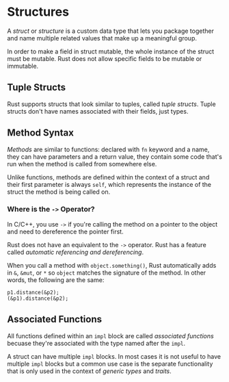 # Structures

A *struct* or *structure* is a custom data type that lets you package together
and name multiple related values that make up a meaningful group.

In order to make a field in struct mutable, the whole instance of the struct
must be mutable. Rust does not allow specific fields to be mutable or
immutable.

## Tuple Structs

Rust supports structs that look similar to tuples, called *tuple structs*.
Tuple structs don't have names associated with their fields, just types.

## Method Syntax

*Methods* are similar to functions: declared with `fn` keyword and a name,
they can have parameters and a return value, they contain some code that's
run when the method is called from somewhere else.

Unlike functions, methods are defined within the context of a struct and
their first parameter is always `self`, which represents the instance
of the struct the method is being called on.

### Where is the `->` Operator?

In C/C++, you use `->` if you're calling the method on a pointer to the
object and need to dereference the pointer first.

Rust does not have an equivalent to the `->` operator. Rust has a feature
called *automatic referencing and dereferencing*.

When you call a method with `object.something()`, Rust automatically adds
in `&`, `&mut`, or `*` so `object` matches the signature of the method. In
other words, the following are the same:

```
p1.distance(&p2);
(&p1).distance(&p2);
```

## Associated Functions

All functions defined within an `impl` block are called *associated functions*
becuase they're associated with the type named after the `impl`.

A struct can have multiple `impl` blocks. In most cases it is not useful to
have multiple `impl` blocks but a common use case is the separate functionality
that is only used in the context of *generic types* and *traits*.
